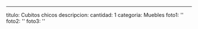 ---
titulo: Cubitos chicos
descripcion: 
cantidad: 1
categoria: Muebles
foto1: ''
foto2: ''
foto3: ''
